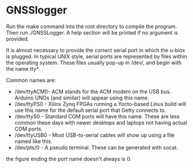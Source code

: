 # GNSSlogger

Run the make command into the root directory to compile the program.
Then run ./GNSSLogger. A help section will be printed if no argument is provided.

It is almost necessary to provide the correct serial port in which the u-blox is plugged. In typical UNIX style, serial ports are represented by files within the operating system. These files usually pop-up in /dev/, and begin with the name tty*. 

Common names are:

- /dev/ttyACM0- ACM stands for the ACM modem on the USB bus. Arduino UNOs (and similar) will appear using this name.
- /dev/ttyPS0 - Xilinx Zynq FPGAs running a Yocto-based Linux build will use this name for the default serial port that Getty connects to.
- /dev/ttyS0 - Standard COM ports will have this name. These are less common these days with newer desktops and laptops not having actual COM ports.
- /dev/ttyUSB0 - Most USB-to-serial cables will show up using a file named like this.
- /dev/pts/0 - A pseudo terminal. These can be generated with socat.

the figure ending the port name doesn't always is 0.
